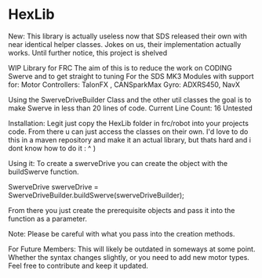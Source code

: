 # HexLib


New: This library is actually useless now that SDS released their own with near identical helper classes. Jokes on us, their implementation actually works. Until further notice, this project is shelved








WIP Library for FRC
The aim of this is to reduce the work on CODING Swerve and to get straight to tuning
For the SDS MK3 Modules with support for:
Motor Controllers: TalonFX , CANSparkMax
Gyro: ADXRS450, NavX

Using the SwerveDriveBuilder Class and the other util classes the goal is to make Swerve in less than 20 lines of code.
Current Line Count: 16
Untested

Installation:
Legit just copy the HexLib folder in frc/robot into your projects code.
From there u can just access the classes on their own.
I'd love to do this in a maven repository and make it an actual library, but thats hard and i dont know how to do it : ^  )

Using it:
To create a swerveDrive you can create the object with the buildSwerve function.

SwerveDrive swerveDrive = SwerveDriveBuilder.buildSwerve(swerveDriveBuilder);

From there you just create the prerequisite objects and pass it into the function as a parameter.

Note: Please be careful with what you pass into the creation methods.

For Future Members: This will likely be outdated in someways at some point. Whether the syntax changes slightly, or you need to add new motor types. Feel free to contribute and keep it updated.

